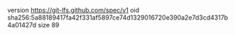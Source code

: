 version https://git-lfs.github.com/spec/v1
oid sha256:5a88189417fa42f331af5897ce74d1329016720e390a2e7d3cd4317b4a01427d
size 89
